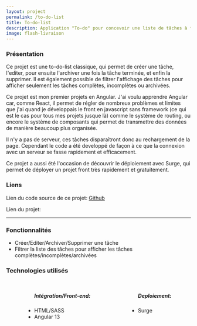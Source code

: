 ```yaml
---
layout: project
permalink: /to-do-list
title: To-do-list
description: Application "To-do" pour concevoir une liste de tâches à faire
image: flash-livraison
---
```


<h3>Présentation</h3>
<p>Ce projet est une to-do-list classique, qui permet de créer une tâche, l'editer, pour ensuite l'archiver une fois la tâche terminée, et enfin la supprimer. Il est également possible de filtrer l'affichage des tâches pour afficher seulement les tâches complètes, incomplètes ou archivées.</p>
<p>Ce projet est mon premier projets en Angular. J'ai voulu apprendre Angular car, comme React, il permet de régler de nombreux problèmes et limites que j'ai quand je développais le front en javascript sans framework (ce qui est le cas pour tous mes projets jusque là) comme le système de routing, ou encore le système de composants qui permet de transmettre des données de manière beaucoup plus organisée.</p>
<p>Il n'y a pas de serveur, ces tâches disparaîtront donc au rechargement de la page. Cependant le code a été developpé de façon à ce que la connexion avec un serveur se fasse rapidement et efficacement.</p>
<p>Ce projet a aussi été l'occasion de découvrir le déploiement avec Surge, qui permet de déployer un projet front très rapidement et gratuitement.</p>
<h3>Liens</h3>
<p>Lien du code source de ce projet: <a href="https://github.com/AlexandreRavichandran/todo-list" target="_blank" class="icon brands fa-github"><span class="label">Github</span></a></p>  

<p>Lien du projet: <a href="https://app-todo-list.surge.sh/" target="_blank" class="icon brands"><i style="font-size:30px" class="fas fa-rocket"></i></a></p>
<hr />
<h3> Fonctionnalités </h3>
<ul>
    <li>Créer/Editer/Archiver/Supprimer une tâche</li>
    <li>Filtrer la liste des tâches pour afficher les tâches complètes/incomplètes/archivées</li>
</ul>

<h3> Technologies utilisés </h3>
<div style="display:flex;justify-content:space-around;flex-wrap:wrap;">
    <ul>
        <h5>Intégration/Front-end: </h5>
        <li>HTML/SASS</li>
        <li>Angular 13</li>
    </ul>
    <ul>
        <h5>Deploiement:</h5>
        <li>Surge</li>
    </ul>
</div>